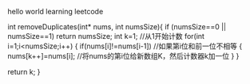 hello world 
learning leetcode


int removeDuplicates(int* nums, int numsSize){
  if (numsSize==0 || numsSize==1)  return numsSize;
  int k=1;  //从1开始计数
for(int i=1;i<numsSize;i++)
  { if(nums[i]!=nums[i-1])  //如果第i位和前一位不相等
  {
    nums[k++]=nums[i];     //将nums的第i位给新数组K，然后计数器k加一位
  }
  }

return k;
}

